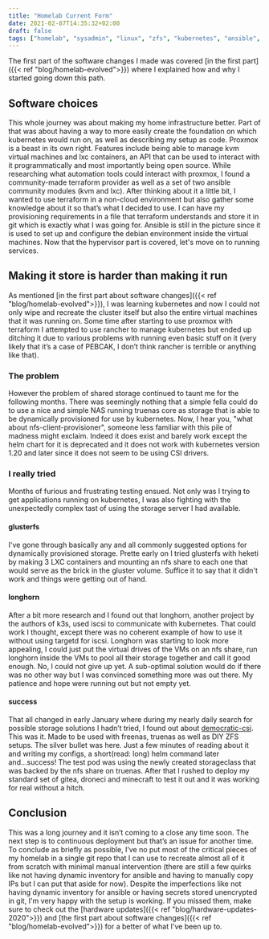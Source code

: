 ```yaml
---
title: "Homelab Current Form"
date: 2021-02-07T14:35:32+02:00
draft: false
tags: ["homelab", "sysadmin", "linux", "zfs", "kubernetes", "ansible", "proxmox", "terraform"]
---
```


The first part of the software changes I made was covered [in the first part]({{< ref "blog/homelab-evolved">}}) where I explained how and why I started going down this path.

## Software choices
This whole journey was about making my home infrastructure better.
Part of that was about having a way to more easily create the foundation on which kubernetes would run on, as well as describing my setup as code.
Proxmox is a beast in its own right. Features include being able to manage kvm virtual machines and lxc containers, an API that can be used to interact with it programmatically and most importantly being open source.
While researching what automation tools could interact with proxmox, I found a community-made terraform provider as well as a set of two ansible community modules (kvm and lxc).
After thinking about it a little bit, I wanted to use terraform in a non-cloud environment but also gather some knowledge about it so that’s what I decided to use.
I can have my provisioning requirements in a file that terraform understands and store it in git which is exactly what I was going for.
Ansible is still in the picture since it is used to set up and configure the debian environment inside the virtual machines.
Now that the hypervisor part is covered, let's move on to running services.

## Making it store is harder than making it run
As mentioned [in the first part about software changes]({{< ref "blog/homelab-evolved">}}), I was learning kubernetes and now I could not only wipe and recreate the cluster itself but also the entire virtual machines that it was running on.
Some time after starting to use proxmox with terraform I attempted to use rancher to manage kubernetes but ended up ditching it due to various problems with running even basic stuff on it (very likely that it’s a case of PEBCAK, I don’t think rancher is terrible or anything like that).

### The problem
However the problem of shared storage continued to taunt me for the following months.
There was seemingly nothing that a simple fella could do to use a nice and simple NAS running truenas core as storage that is able to be dynamically provisioned for use by kubernetes.
Now, I hear you, "what about nfs-client-provisioner", someone less familiar with this pile of madness might exclaim.
Indeed it does exist and barely work except the helm chart for it is deprecated and it does not work with kubernetes version 1.20 and later since it does not seem to be using CSI drivers.

### I really tried
Months of furious and frustrating testing ensued.
Not only was I trying to get applications running on kubernetes, I was also fighting with the unexpectedly complex tast of using the storage server I had available.
#### glusterfs
I've gone through basically any and all commonly suggested options for dynamically provisioned storage.
Prette early on I tried glusterfs with heketi by making 3 LXC containers and mounting an nfs share to each one that would serve as the brick in the gluster volume.
Suffice it to say that it didn't work and things were getting out of hand.
#### longhorn
After a bit more research and I found out that longhorn, another project by the authors of k3s, used iscsi to communicate with kubernetes.
That could work I thought, except there was no coherent example of how to use it without using targetd for iscsi.
Longhorn was starting to look more appealing, I could just put the virtual drives of the VMs on an nfs share, run longhorn inside the VMs to pool all their storage together and call it good enough.
No, I could not give up yet.
A sub-optimal solution would do if there was no other way but I was convinced something more was out there.
My patience and hope were running out but not empty yet.
#### success
That all changed in early January where during my nearly daily search for possible storage solutions I hadn’t tried, I found out about [democratic-csi](https://github.com/democratic-csi/democratic-csi).
This was it. Made to be used with freenas, truenas as well as DIY ZFS setups.
The silver bullet was here.
Just a few minutes of reading about it and writing my configs, a short(read: long) helm command later and...success!
The test pod was using the newly created storageclass that was backed by the nfs share on truenas.
After that I rushed to deploy my standard set of gitea, droneci and minecraft to test it out and it was working for real without a hitch.

## Conclusion
This was a long journey and it isn’t coming to a close any time soon.
The next step is to continuous deployment but that’s an issue for another time.
To conclude as briefly as possible, I’ve no put most of the critical pieces of my homelab in a single git repo that I can use to recreate almost all of it from scratch with minimal manual intervention (there are still a few quirks like not having dynamic inventory for ansible and having to manually copy IPs but I can put that aside for now).
Despite the imperfections like not having dynamic inventory for ansible or having secrets stored unencrypted in git, I'm very happy with the setup is working.
If you missed them, make sure to check out the [hardware updates]({{< ref "blog/hardware-updates-2020">}}) and [the first part about software changes]({{< ref "blog/homelab-evolved">}}) for a better of what I've been up to.
